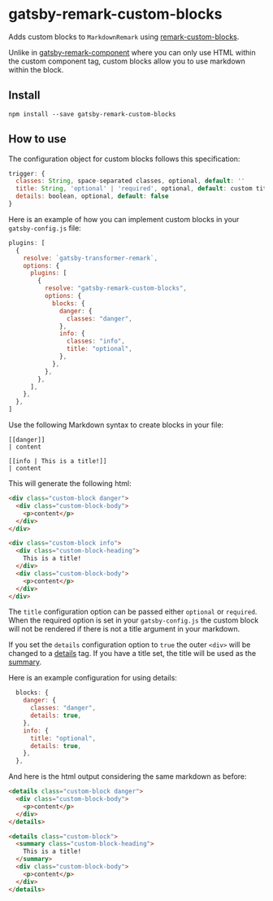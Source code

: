 # gatsby-remark-custom-blocks

Adds custom blocks to `MarkdownRemark` using [remark-custom-blocks](https://github.com/zestedesavoir/zmarkdown/tree/master/packages/remark-custom-blocks).

Unlike in [gatsby-remark-component](https://www.gatsbyjs.org/packages/gatsby-remark-component/) where you can only use HTML within the custom component tag, custom blocks allow you to use markdown within the block.

## Install

`npm install --save gatsby-remark-custom-blocks`

## How to use

The configuration object for custom blocks follows this specification:

```javascript
trigger: {
  classes: String, space-separated classes, optional, default: ''
  title: String, 'optional' | 'required', optional, default: custom titles not allowed
  details: boolean, optional, default: false
}
```

Here is an example of how you can implement custom blocks in your `gatsby-config.js` file:

```javascript
plugins: [
  {
    resolve: `gatsby-transformer-remark`,
    options: {
      plugins: [
        {
          resolve: "gatsby-remark-custom-blocks",
          options: {
            blocks: {
              danger: {
                classes: "danger",
              },
              info: {
                classes: "info",
                title: "optional",
              },
            },
          },
        },
      ],
    },
  },
]
```

Use the following Markdown syntax to create blocks in your file:

```
[[danger]]
| content

[[info | This is a title!]]
| content
```

This will generate the following html:

```html
<div class="custom-block danger">
  <div class="custom-block-body">
    <p>content</p>
  </div>
</div>

<div class="custom-block info">
  <div class="custom-block-heading">
    This is a title!
  </div>
  <div class="custom-block-body">
    <p>content</p>
  </div>
</div>
```

The `title` configuration option can be passed either `optional` or `required`. When the required option is set in your `gatsby-config.js` the custom block will not be rendered if there is not a title argument in your markdown.

If you set the `details` configuration option to `true` the outer `<div>` will be changed to a [details](https://developer.mozilla.org/en-US/docs/Web/HTML/Element/details) tag. If you have a title set, the title will be used as the [summary](https://developer.mozilla.org/en-US/docs/Web/HTML/Element/summary).

Here is an example configuration for using details:

```javascript
  blocks: {
    danger: {
      classes: "danger",
      details: true,
    },
    info: {
      title: "optional",
      details: true,
    },
  },
```

And here is the html output considering the same markdown as before:

```html
<details class="custom-block danger">
  <div class="custom-block-body">
    <p>content</p>
  </div>
</details>

<details class="custom-block">
  <summary class="custom-block-heading">
    This is a title!
  </summary>
  <div class="custom-block-body">
    <p>content</p>
  </div>
</details>
```
